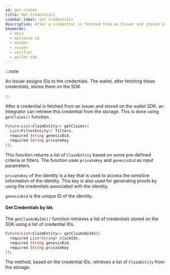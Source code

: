 ```yaml
---
id: get-claims
title: Get Credentials
sidebar_label: Get Credentials
description: After a credential is fetched from an Issuer and stored on the wallet SDK, an Integrator can retrieve this credential from the storage using getClaims() function.
keywords:
  - docs
  - optimism id
  - holder
  - issuer
  - verifier
  - wallet sdk
---
```


:::note

An Issuer assigns IDs to the credentials. The wallet, after fetching these credentials, stores them on the SDK.

:::

After a credential is fetched from an Issuer and stored on the wallet SDK, an Integrator can retrieve this credential from the storage. This is done using `getClaims()` function.

```dart
Future<List<ClaimEntity>> getClaims({
  List<FilterEntity>? filters,
  required String genesisDid,
  required String privateKey
});
```

This function returns a list of `ClaimEntity` based on some pre-defined criteria or filters. The function uses `privateKey` and `genesisDid` as input parameters.

`privateKey` of the identity is a key that is used to access the sensitive information of the identity. This key is also used for generating proofs by using the credentials associated with the identity.

`genesisDid` is the unique ID of the identity.

#### Get Credentials by Ids

The `getClaimsByIds()` function retrieves a list of credentials stored on the SDK using a list of credential IDs.

```dart
Future<List<ClaimEntity>> getClaimsByIds({
  required List<String> claimIds,
  required String genesisDid,
  required String privateKey
});
```

The method, based on the credential IDs, retrieves a list of `ClaimEntity` from the storage.
